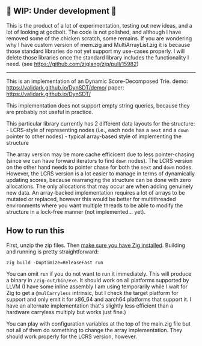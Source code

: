 ## :construction: WIP: Under development :construction:

This is the product of a lot of experimentation, testing out new ideas, and a lot of looking at godbolt. The code is not polished, and although I have removed some of the chicken scratch, some remains. If you are wondering why I have custom version of mem.zig and MultiArrayList.zig it is because those standard libraries do not yet support my use-cases properly. I will delete those libraries once the standard library includes the functionality I need. (see https://github.com/ziglang/zig/pull/15982)

---

This is an implementation of an Dynamic Score-Decomposed Trie.
demo: https://validark.github.io/DynSDT/demo/
paper: https://validark.github.io/DynSDT/

This implementation does not support empty string queries, because they are probably not useful in practice.

This particular library currently has 2 different data layouts for the structure:
	- LCRS-style of representing nodes (i.e., each node has a `next` and a `down` pointer to other nodes)
	- typical array-based style of implementing the structure

The array version may be more cache efficicent due to less pointer-chasing (since we can have forward iterators to find `down` nodes). The LCRS version on the other hand needs to pointer chase for both the `next` and `down` nodes. However, the LCRS version is a lot easier to manage in terms of dynamically updating scores, because rearranging the structure can be done with zero allocations. The only allocations that may occur are when adding genuinely new data. An array-backed implementation requires a lot of arrays to be mutated or replaced, however this would be better for multithreaded environments where you want multiple threads to be able to modify the structure in a lock-free manner (not implemented... yet).

<!-- The disadvantage is that this structure would probably be less than ideal if it was to be shared in a
multi-threaded setting. The best option in that setting might be to use multiple structures, or
consider using a lock-free implementation that relies on arrays of nodes, such that the bottommost-
changed array and its parents up to the root can be copied and then the root pointer can be updated
atomically to the new copy, or the work can be repeated if another thread updated the structure first.
I suppose one _could_ dream up a similar scheme with the LCRS linked-lists, but that would be pretty crazy. -->


## How to run this

First, unzip the zip files. Then [make sure you have Zig installed](https://github.com/ziglang/zig#installation). Building and running is pretty straightforward:

```
zig build -Doptimize=ReleaseFast run
```

You can omit `run` if you do not want to run it immediately. This will produce a binary in `/zig-out/bin/exe`. It should work on all platforms supported by LLVM (I have some inline assembly I am using temporarily while I wait for Zig to get a `@mulCarryless` intrinsic, but I check the target platform for support and only emit it for x86_64 and aarch64 platforms that support it. I have an alternate implementation that's slightly less efficient than a hardware carryless multiply but works just fine.)

You can play with configuration variables at the top of the main.zig file but not all of them do something to change the array implementation. They should work properly for the LCRS version, however.
